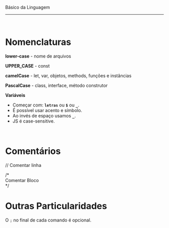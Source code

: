 Básico da Linguagem
***
<br/>
 
# Nomenclaturas

**lower-case** - nome de arquivos

**UPPER_CASE** - const

**camelCase** - let, var, objetos, methods, funções e instâncias

**PascalCase** - class, interface, método construtor

**Variáveis**  

* Começar com:     **`letras`** ou  **`$`** ou  **`_`**.
* É possível usar acento e símbolo. 
* Ao invés de espaço usamos **`_`**.
* JS é case-sensitive.

<br/>

# Comentários

// Comentar linha

/*  
    Comentar Bloco  
*/

# Outras Particularidades

O `;` no final de cada comando é opcional.